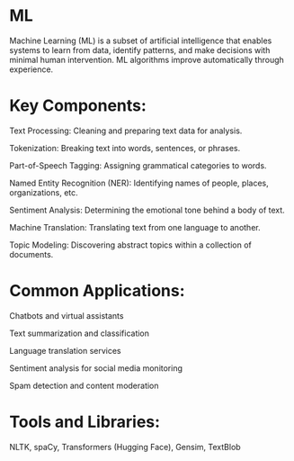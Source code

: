 # ML
Machine Learning (ML) is a subset of artificial intelligence that enables systems to learn from data, identify patterns, and make decisions with minimal human intervention. ML algorithms improve automatically through experience.

# Key Components:
Text Processing: Cleaning and preparing text data for analysis.

Tokenization: Breaking text into words, sentences, or phrases.

Part-of-Speech Tagging: Assigning grammatical categories to words.

Named Entity Recognition (NER): Identifying names of people, places, organizations, etc.

Sentiment Analysis: Determining the emotional tone behind a body of text.

Machine Translation: Translating text from one language to another.

Topic Modeling: Discovering abstract topics within a collection of documents.

# Common Applications:
Chatbots and virtual assistants

Text summarization and classification

Language translation services

Sentiment analysis for social media monitoring

Spam detection and content moderation

# Tools and Libraries:
NLTK, spaCy, Transformers (Hugging Face), Gensim, TextBlob
